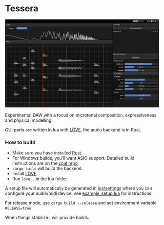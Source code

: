 # Tessera

<img src="screenshot.png" alt="syntax" style="width:763px;"/>

Experimental DAW with a focus on microtonal composition, expressiveness and physical modelling.

GUI parts are written in lua with [LÖVE](https://love2d.org/), the audio backend is in Rust.

### How to build
* Make sure you have installed [Rust](https://www.rust-lang.org/tools/install).
* For Windows builds, you'll want ASIO support. Detailed build instructions are on the [cpal repo](https://github.com/RustAudio/cpal#asio-on-windows).
* `cargo build` will build the backend.
* Install [LÖVE](https://love2d.org/).
* Run `love .` in the lua folder.

A setup file will automatically be generated in [lua/settings](lua/settings) where you can configure your audio/midi device, see [example_setup.lua](lua/settings/example_setup.lua) for instructions.

For release mode, use `cargo build --release` and set environment variable `RELEASE=true`.

When things stabilize I will provide builds.
